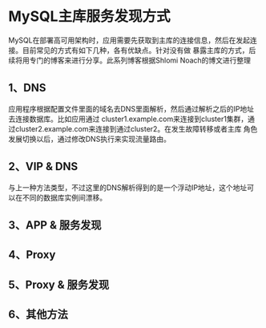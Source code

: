 # MySQL主库服务发现方式
MySQL在部署高可用架构时，应用需要先获取到主库的连接信息，然后在发起连接。目前常见的方式有如下几种，各有优缺点。针对没有做
暴露主库的方式，后续将用专门的博客来进行分享。此系列博客根据Shlomi Noach的博文进行整理

## 1、DNS 
应用程序根据配置文件里面的域名去DNS里面解析，然后通过解析之后的IP地址去连接数据库。比如应用通过
cluster1.example.com来连接到cluster1集群，通过cluster2.example.com来连接到通过cluster2。在发生故障转移或者主库
角色发展切换以后，通过修改DNS执行来实现流量路由。

## 2、VIP & DNS
与上一种方法类型，不过这里的DNS解析得到的是一个浮动IP地址，这个地址可以在不同的数据库实例间漂移。

## 3、APP & 服务发现

## 4、Proxy


## 5、Proxy & 服务发现

## 6、其他方法